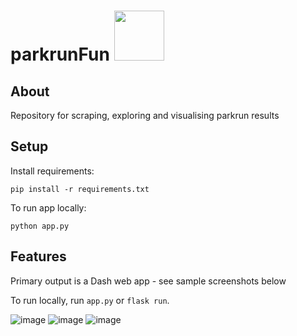 # parkrunFun <img src="https://user-images.githubusercontent.com/94953297/218050503-c6260c37-f97f-4a70-bfa2-02c70df28b3c.jpg" width="80" height="80">

## About
Repository for scraping, exploring and visualising parkrun results

## Setup
Install requirements:
```
pip install -r requirements.txt
```

To run app locally:
```
python app.py
```

## Features
Primary output is a Dash web app - see sample screenshots below

To run locally, run `app.py` or `flask run`.

![image](https://github.com/jansen88/parkrunFun/assets/94953297/55732323-c2da-4041-914b-3c4cf5ec71ba)
![image](https://github.com/jansen88/parkrunFun/assets/94953297/ce973aae-0358-4c1c-aa24-896ece39238c)
![image](https://github.com/jansen88/parkrunFun/assets/94953297/aac129ad-3e50-42b6-9c50-4257d2fffe10)



